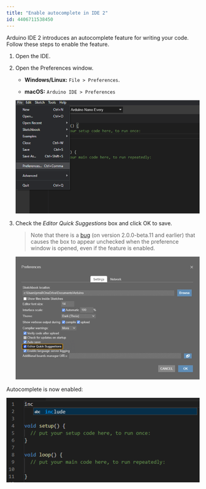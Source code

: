 ```yaml
---
title: "Enable autocomplete in IDE 2"
id: 4406711538450
---
```


Arduino IDE 2 introduces an autocomplete feature for writing your code. Follow these steps to enable the feature.

1. Open the IDE.

2. Open the Preferences window.

   * **Windows/Linux:** `File > Preferences`.

   * **macOS:** `Arduino IDE > Preferences`

   ![Locate Preferences](img/Files_Preferences.png)

3. Check the _Editor Quick Suggestions_ box and click OK to save.

   > Note that there is a [bug](https://github.com/arduino/arduino-ide/issues/313) (on version 2.0.0-beta.11 and earlier) that causes the box to appear unchecked when the preference window is opened, even if the feature is enabled.

   ![Preferences Window](img/Preferences_Window.png)

Autocomplete is now enabled:

![Testing Autocomplete](img/AutoComplete-example.png)
